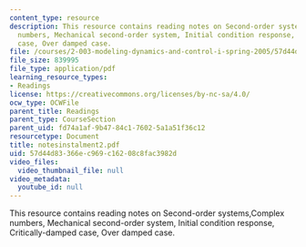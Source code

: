 ```yaml
---
content_type: resource
description: This resource contains reading notes on Second-order systems,Complex
  numbers, Mechanical second-order system, Initial condition response, Critically-damped
  case, Over damped case.
file: /courses/2-003-modeling-dynamics-and-control-i-spring-2005/57d44d83366ec969c16208c8fac3982d_notesinstalment2.pdf
file_size: 839995
file_type: application/pdf
learning_resource_types:
- Readings
license: https://creativecommons.org/licenses/by-nc-sa/4.0/
ocw_type: OCWFile
parent_title: Readings
parent_type: CourseSection
parent_uid: fd74a1af-9b47-84c1-7602-5a1a51f36c12
resourcetype: Document
title: notesinstalment2.pdf
uid: 57d44d83-366e-c969-c162-08c8fac3982d
video_files:
  video_thumbnail_file: null
video_metadata:
  youtube_id: null
---
```

This resource contains reading notes on Second-order systems,Complex numbers, Mechanical second-order system, Initial condition response, Critically-damped case, Over damped case.